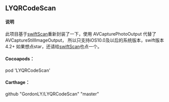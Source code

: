 ## LYQRCodeScan

#### 说明
此项目基于[swiftScan](https://github.com/MxABC/swiftScan)重新封装了一下，使用 AVCapturePhotoOutput 代替了 AVCaptureStillImageOutput，
所以只支持iOS10.0及以后的系统版本，swift版本4.2+
如果想点star，还请给[swiftScan](https://github.com/MxABC/swiftScan)也点一个。

#### Cocoapods：

pod 'LYQRCodeScan'

#### Carthage：

github "GordonLY/LYQRCodeScan" "master"
